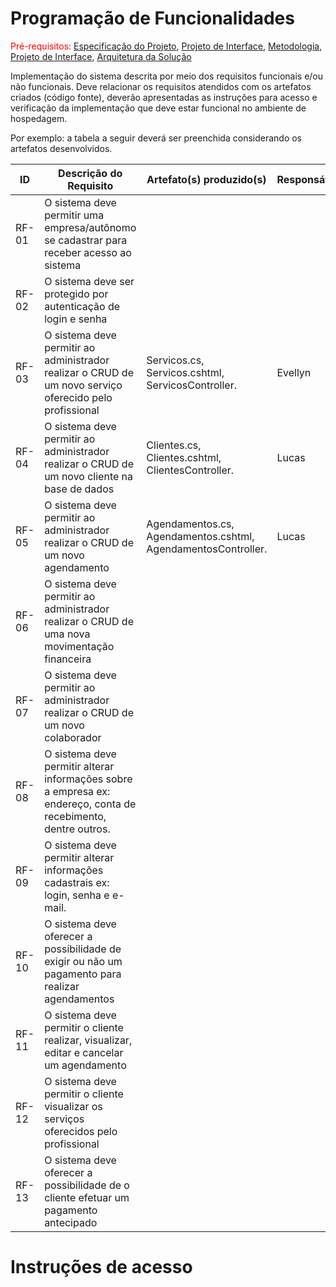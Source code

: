 # Programação de Funcionalidades

<span style="color:red">Pré-requisitos: <a href="2-Especificação do Projeto.md"> Especificação do Projeto</a></span>, <a href="3-Projeto de Interface.md"> Projeto de Interface</a>, <a href="4-Metodologia.md"> Metodologia</a>, <a href="3-Projeto de Interface.md"> Projeto de Interface</a>, <a href="5-Arquitetura da Solução.md"> Arquitetura da Solução</a>

Implementação do sistema descrita por meio dos requisitos funcionais e/ou não funcionais. Deve relacionar os requisitos atendidos com os artefatos criados (código fonte), deverão apresentadas as instruções para acesso e verificação da implementação que deve estar funcional no ambiente de hospedagem.

Por exemplo: a tabela a seguir deverá ser preenchida considerando os artefatos desenvolvidos.

|ID    | Descrição do Requisito  | Artefato(s) produzido(s) | Responsável |
|------|-----------------------------------------|----|----|
| RF-01 | O sistema deve permitir uma empresa/autônomo se cadastrar para receber acesso ao sistema |        |       |
| RF-02 | O sistema deve ser protegido por autenticação de login e senha   |       |
| RF-03 | O sistema deve permitir ao administrador realizar o CRUD de um novo serviço oferecido pelo profissional | Servicos.cs, Servicos.cshtml, ServicosController.| Evellyn |
| RF-04 | O sistema deve permitir ao administrador realizar o CRUD de um novo cliente na base de dados   | Clientes.cs, Clientes.cshtml, ClientesController.| Lucas |
| RF-05 | O sistema deve permitir ao administrador realizar o CRUD de um novo agendamento | Agendamentos.cs, Agendamentos.cshtml, AgendamentosController.| Lucas |
| RF-06 | O sistema deve permitir ao administrador realizar o CRUD de uma nova movimentação financeira   |       |       |
| RF-07 | O sistema deve permitir ao administrador realizar o CRUD de um novo colaborador |        |       |
| RF-08 | O sistema deve permitir alterar informações sobre a empresa ex: endereço, conta de recebimento, dentre outros.   |       |       |
| RF-09 | O sistema deve permitir alterar informações cadastrais ex: login, senha e e-mail. |        |       |
| RF-10 | O sistema deve oferecer a possibilidade de exigir ou não um pagamento para realizar agendamentos   |       |       |
| RF-11 | O sistema deve permitir o cliente realizar, visualizar, editar e cancelar um agendamento |        |       |
| RF-12 | O sistema deve permitir o cliente visualizar os serviços oferecidos pelo profissional |        |       |
| RF-13 | O sistema deve oferecer a possibilidade de o cliente efetuar um pagamento antecipado |        |       |

# Instruções de acesso

